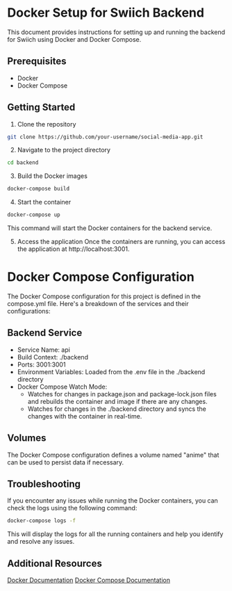 # Docker Setup for Swiich Backend

This document provides instructions for setting up and running the backend for Swiich using Docker and Docker Compose.

## Prerequisites
- Docker
- Docker Compose

## Getting Started

1. Clone the repository
```sh
git clone https://github.com/your-username/social-media-app.git
```
2. Navigate to the project directory
```sh
cd backend
```
3. Build the Docker images
```sh
docker-compose build
```
4. Start the container
```sh
docker-compose up
```
This command will start the Docker containers for the backend service.

5. Access the application
Once the containers are running, you can access the application at http://localhost:3001.

# Docker Compose Configuration
The Docker Compose configuration for this project is defined in the compose.yml file. Here's a breakdown of the services and their configurations:

## Backend Service
- Service Name: api
- Build Context: ./backend
- Ports: 3001:3001
- Environment Variables: Loaded from the .env file in the ./backend directory
- Docker Compose Watch Mode:
     - Watches for changes in package.json and package-lock.json files and rebuilds the container and image if there are any changes.
     - Watches for changes in the ./backend directory and syncs the changes with the container in real-time.

## Volumes
The Docker Compose configuration defines a volume named "anime" that can be used to persist data if necessary.

## Troubleshooting
If you encounter any issues while running the Docker containers, you can check the logs using the following command:
```sh
docker-compose logs -f
```
This will display the logs for all the running containers and help you identify and resolve any issues.

## Additional Resources
[Docker Documentation](https://docs.docker.com/language/nodejs/)
[Docker Compose Documentation](https://docs.docker.com/compose/)